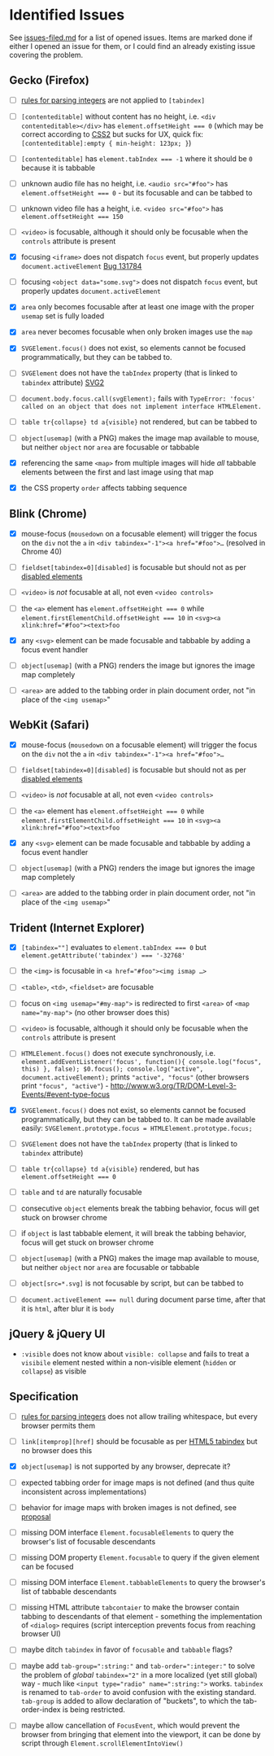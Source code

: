 # Identified Issues #

See [issues-filed.md](issues-filed.md) for a list of opened issues. Items are marked done if either I opened an issue for them, or I could find an already existing issue covering the problem.


## Gecko (Firefox) ##

* [ ] [rules for parsing integers](http://www.w3.org/TR/html5/infrastructure.html#rules-for-parsing-integers) are not applied to `[tabindex]`
* [ ] `[contenteditable]` without content has no height, i.e. `<div contenteditable></div>` has `element.offsetHeight === 0` (which may be correct according to [CSS2](http://www.w3.org/TR/CSS2/visudet.html#normal-block) but sucks for UX, quick fix: `[contenteditable]:empty { min-height: 123px; }`)
* [ ] `[contenteditable]` has `element.tabIndex === -1` where it should be `0` because it is tabbable
* [ ] unknown audio file has no height, i.e. `<audio src="#foo">` has `element.offsetHeight === 0` - but its focusable and can be tabbed to
* [ ] unknown video file has a height, i.e. `<video src="#foo">` has `element.offsetHeight === 150`
* [ ] `<video>` is focusable, although it should only be focusable when the `controls` attribute is present
* [x] focusing `<iframe>` does not dispatch `focus` event, but properly updates `document.activeElement` [Bug 131784](https://bugzilla.mozilla.org/show_bug.cgi?id=131784)
* [ ] focusing `<object data="some.svg">` does not dispatch `focus` event, but properly updates `document.activeElement`
* [x] `area` only becomes focusable after at least one image with the proper `usemap` set is fully loaded
* [x] `area` never becomes focusable when only broken images use the `map`
* [x] `SVGElement.focus()` does not exist, so elements cannot be focused programmatically, but they can be tabbed to.
* [ ] `SVGElement` does not have the `tabIndex` property (that is linked to `tabindex` attribute) [SVG2](https://svgwg.org/svg2-draft/interact.html#sequential-focus-navigation-and-the-tabindex-attribute)
* [ ] `document.body.focus.call(svgElement);` fails with `TypeError: 'focus' called on an object that does not implement interface HTMLElement.`
* [ ] `table tr{collapse} td a{visible}` not rendered, but can be tabbed to
* [ ] `object[usemap]` (with a PNG) makes the image map available to mouse, but neither `object` nor `area` are focusable or tabbable
* [x] referencing the same `<map>` from multiple images will hide *all* tabbable elements between the first and last image using that map
* [x] the CSS property `order` affects tabbing sequence


## Blink (Chrome) ##

* [x] mouse-focus (`mousedown` on a focusable element) will trigger the focus on the `div` not the `a` in `<div tabindex="-1"><a href="#foo">…` (resolved in Chrome 40)
* [ ] `fieldset[tabindex=0][disabled]` is focusable but should not as per [disabled elements](http://www.w3.org/TR/html5/disabled-elements.html#concept-element-disabled)
* [ ] `<video>` is *not* focusable at all, not even `<video controls>`
* [ ] the `<a>` element has `element.offsetHeight === 0` while `element.firstElementChild.offsetHeight === 10` in `<svg><a xlink:href="#foo"><text>foo`
* [x] any `<svg>` element can be made focusable and tabbable by adding a focus event handler
* [ ] `object[usemap]` (with a PNG) renders the image but ignores the image map completely
* [ ] `<area>` are added to the tabbing order in plain document order, not "in place of the `<img usemap>`"


## WebKit (Safari) ##

* [x] mouse-focus (`mousedown` on a focusable element) will trigger the focus on the `div` not the `a` in `<div tabindex="-1"><a href="#foo">…`
* [ ] `fieldset[tabindex=0][disabled]` is focusable but should not as per [disabled elements](http://www.w3.org/TR/html5/disabled-elements.html#concept-element-disabled)
* [ ] `<video>` is *not* focusable at all, not even `<video controls>`
* [ ] the `<a>` element has `element.offsetHeight === 0` while `element.firstElementChild.offsetHeight === 10` in `<svg><a xlink:href="#foo"><text>foo`
* [x] any `<svg>` element can be made focusable and tabbable by adding a focus event handler
* [ ] `object[usemap]` (with a PNG) renders the image but ignores the image map completely
* [ ] `<area>` are added to the tabbing order in plain document order, not "in place of the `<img usemap>`"


## Trident (Internet Explorer) ##

* [x] `[tabindex=""]` evaluates to `element.tabIndex === 0` but `element.getAttribute('tabindex') === '-32768'`
* [ ] the `<img>` is focusable in `<a href="#foo"><img ismap …>`
* [ ] `<table>`, `<td>`, `<fieldset>` are focusable
* [ ] focus on `<img usemap="#my-map">` is redirected to first `<area>` of `<map name="my-map">` (no other browser does this)
* [ ] `<video>` is focusable, although it should only be focusable when the `controls` attribute is present
* [ ] `HTMLElement.focus()` does not execute synchronously, i.e. `element.addEventListener('focus', function(){ console.log("focus", this) }, false); $0.focus(); console.log("active", document.activeElement);` prints `"active", "focus"` (other browsers print `"focus", "active"`) - http://www.w3.org/TR/DOM-Level-3-Events/#event-type-focus
* [x] `SVGElement.focus()` does not exist, so elements cannot be focused programmatically, but they can be tabbed to. It can be made available easily: `SVGElement.prototype.focus = HTMLElement.prototype.focus;`
* [ ] `SVGElement` does not have the `tabIndex` property (that is linked to `tabindex` attribute)
* [ ] `table tr{collapse} td a{visible}` rendered, but has `element.offsetHeight === 0`
* [ ] `table` and `td` are naturally focusable
* [ ] consecutive `object` elements break the tabbing behavior, focus will get stuck on browser chrome
* [ ] if `object` is last tabbable element, it will break the tabbing behavior, focus will get stuck on browser chrome
* [ ] `object[usemap]` (with a PNG) makes the image map available to mouse, but neither `object` nor `area` are focusable or tabbable
* [ ] `object[src=*.svg]` is not focusable by script, but can be tabbed to
* [ ] `document.activeElement === null` during document parse time, after that it is `html`, after blur it is `body`


## jQuery & jQuery UI ##

* `:visible` does not know about `visible: collapse` and fails to treat a `visibile` element nested within a non-visible element (`hidden` or `collapse`) as visible


## Specification ##

* [ ] [rules for parsing integers](http://www.w3.org/TR/html5/infrastructure.html#rules-for-parsing-integers) does not allow trailing whitespace, but every browser permits them
* [ ] `link[itemprop][href]` should be focusable as per [HTML5 tabindex](http://www.w3.org/TR/html5/editing.html#sequential-focus-navigation-and-the-tabindex-attribute) but no browser does this
* [x] `object[usemap]` is not supported by any browser, deprecate it?
* [ ] expected tabbing order for image maps is not defined (and thus quite inconsistent across implementations)
* [ ] behavior for image maps with broken images is not defined, see [proposal](https://bugzilla.mozilla.org/show_bug.cgi?id=8131#c16)
* [ ] missing DOM interface `Element.focusableElements` to query the browser's list of focusable descendants
* [ ] missing DOM property `Element.focusable` to query if the given element can be focused
* [ ] missing DOM interface `Element.tabbableElements` to query the browser's list of tabbable descendants
* [ ] missing HTML attribute `tabcontaier` to make the browser contain tabbing to descendants of that element - something the implementation of `<dialog>` requires (script interception prevents focus from reaching browser UI)
* [ ] maybe ditch `tabindex` in favor of `focusable` and `tabbable` flags?
* [ ] maybe add `tab-group=":string:"` and `tab-order=":integer:"` to solve the problem of *global* `tabindex="2"` in a more localized (yet still global) way - much like `<input type="radio" name=":string:">` works. `tabindex` is renamed to `tab-order` to avoid confusion with the existing standard. `tab-group` is added to allow declaration of "buckets", to which the tab-order-index is being restricted.
* [ ] maybe allow cancellation of `FocusEvent`, which would prevent the browser from bringing that element into the viewport, it can be done by script through `Element.scrollElementIntoView()`

